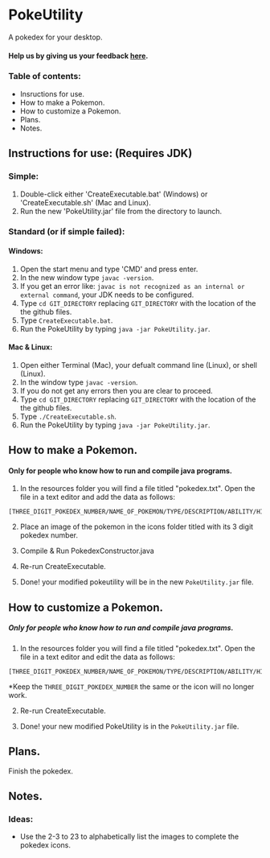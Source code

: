 # PokeUtility
A pokedex for your desktop.

#### Help us by giving us your feedback [here](http://goo.gl/forms/IXylqIQJC4).

### Table of contents:

- Insructions for use.
- How to make a Pokemon.
- How to customize a Pokemon.
- Plans.
- Notes.

## Instructions for use: (Requires JDK)

### Simple:

1. Double-click either 'CreateExecutable.bat' (Windows) or 'CreateExecutable.sh' (Mac and Linux).
2. Run the new 'PokeUtility.jar' file from the directory to launch.

### Standard (or if simple failed):

#### Windows:

1. Open the start menu and type 'CMD' and press enter.
2. In the new window type `javac -version`.
3. If you get an error like: `javac is not recognized as an internal or external command`, your JDK needs to be configured.
4. Type `cd GIT_DIRECTORY` replacing `GIT_DIRECTORY` with the location of the the github files.
5. Type `CreateExecutable.bat`.
6. Run the PokeUtility by typing `java -jar PokeUtility.jar`.

#### Mac & Linux:

1. Open either Terminal (Mac), your defualt command line (Linux), or shell (Linux).
2. In the window type `javac -version`.
3. If you do not get any errors then you are clear to proceed.
4. Type `cd GIT_DIRECTORY` replacing `GIT_DIRECTORY` with the location of the the github files.
5. Type `./CreateExecutable.sh`.
6. Run the PokeUtility by typing `java -jar PokeUtility.jar`.

## How to make a Pokemon.
#### Only for people who know how to run and compile java programs.

1. In the resources folder you will find a file titled "pokedex.txt".  Open the file in a text editor and add the data as follows:

```
[THREE_DIGIT_POKEDEX_NUMBER/NAME_OF_POKEMON/TYPE/DESCRIPTION/ABILITY/HIDDEN_ABILITY/EVOLUTION]
```

2. Place an image of the pokemon in the icons folder titled with its 3 digit pokedex number.

3. Compile & Run PokedexConstructor.java

4. Re-run CreateExecutable.

5. Done! your modified pokeutility will be in the new `PokeUtility.jar` file.

## How to customize a Pokemon.
##### Only for people who know how to run and compile java programs.

1. In the resources folder you will find a file titled "pokedex.txt".  Open the file in a text editor and edit the data as follows:

```
[THREE_DIGIT_POKEDEX_NUMBER/NAME_OF_POKEMON/TYPE/DESCRIPTION/ABILITY/HIDDEN_ABILITY/EVOLUTION]
```

*Keep the `THREE_DIGIT_POKEDEX_NUMBER` the same or the icon will no longer work.

2. Re-run CreateExecutable.

3. Done! your new modified PokeUtility is in the `PokeUtility.jar` file.

## Plans.

Finish the pokedex.

## Notes.

### Ideas:

- Use the 2-3 to 23 to alphabetically list the images to complete the pokedex icons.